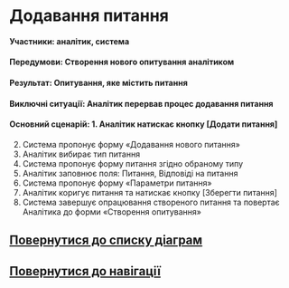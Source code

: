 # Додавання питання
#### Участники: аналітик, система
#### Передумови: Створення нового опитування аналітиком
#### Результат: Опитування, яке містить питання
#### Виключні ситуації: Аналітик перервав процес додавання питання
#### Основний сценарій: 1. Аналітик натискає кнопку [Додати питання]
2. Система пропонує форму «Додавання нового питання»
3. Аналітик вибирає тип питання
4. Система пропонує форму питання згідно обраному типу
5. Аналітик заповнює поля: Питання, Відповіді на питання
6. Система пропонує форму «Параметри питання»
7. Аналітик коригує питання та натискає кнопку [Зберегти питання]
8. Система завершує опрацювання створеного питання та повертає Аналітика до форми «Створення опитування»

## [Повернутися до списку діаграм](https://github.com/teramont/databaseQuestioning/blob/master/Information/Diagrams.md)
## [Повернутися до навігації](https://github.com/teramont/databaseQuestioning/blob/master/Information/navigation.md)

